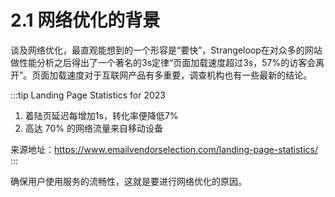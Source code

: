 # 2.1 网络优化的背景

谈及网络优化，最直观能想到的一个形容是“要快”，Strangeloop在对众多的网站做性能分析之后得出了一个著名的3s定律“页面加载速度超过3s，57%的访客会离开”。页面加载速度对于互联网产品有多重要，调查机构也有一些最新的结论。

:::tip Landing Page Statistics for 2023

1. 着陆页延迟每增加1s，转化率便降低7%
2. 高达 70% 的网络流量来自移动设备

来源地址：https://www.emailvendorselection.com/landing-page-statistics/
:::

确保用户使用服务的流畅性，这就是要进行网络优化的原因。
